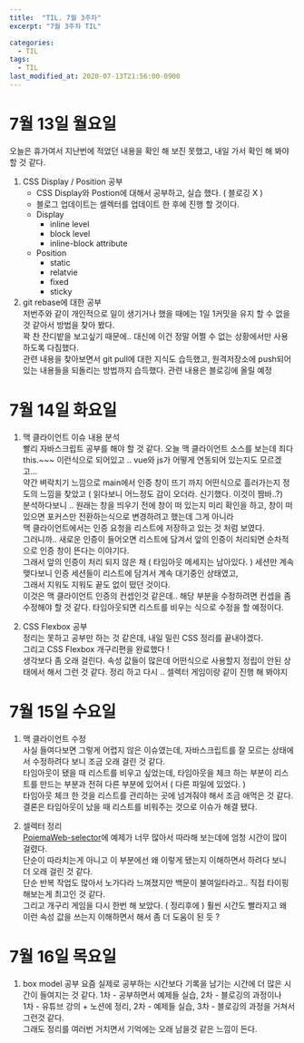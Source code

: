 ```yaml
---
title:  "TIL. 7월 3주차"
excerpt: "7월 3주차 TIL"

categories:
  - TIL
tags:
  - TIL
last_modified_at: 2020-07-13T21:56:00-0900
---
```

# 7월 13일 월요일
오늘은 휴가여서 지난번에 적었던 내용을 확인 해 보진 못했고, 내일 가서 확인 해 봐야 할 것 같다.

1. CSS Display / Position 공부
    - CSS Display와 Postion에 대해서 공부하고, 실습 했다. ( 블로깅 X )
    - 블로그 업데이트는 셀렉터를 업데이트 한 후에 진행 할 것이다.
    - Display
        - inline level
        - block level
        - inline-block attribute
    - Position
        - static
        - relatvie
        - fixed
        - sticky
2. git rebase에 대한 공부  
저번주와 같이 개인적으로 일이 생기거나 했을 때에는 1일 1커밋을 유지 할 수 없을 것 같아서 방법을 찾아 봤다.  
꽉 찬 잔디밭을 보고싶기 때문에.. 대신에 이건 정말 어쩔 수 없는 상황에서만 사용하도록 다짐했다.  
관련 내용을 찾아보면서 git pull에 대한 지식도 습득했고, 원격저장소에 push되어 있는 내용들을 되돌리는 방법까지 습득했다. 관련 내용은 블로깅에 올릴 예정

# 7월 14일 화요일
1. 맥 클라이언트 이슈 내용 분석  
빨리 자바스크립트 공부를 해야 할 것 같다. 오늘 맥 클라이언트 소스를 보는데 죄다 this.~~~ 이런식으로 되어있고 .. vue와 js가 어떻게 연동되어 있는지도 모르겠고...  
약간 벼락치기 느낌으로 main에서 인증 창이 뜨기 까지 어떤식으로 흘러가는지 정도의 느낌을 찾았고 ( 읽다보니 어느정도 감이 오더라. 신기했다. 이것이 짬바..?)  
분석하다보니 .. 원래는 창을 띄우기 전에 창이 떠 있는지 미리 확인을 하고, 창이 떠 있으면 포커스만 전환하는식으로 변경하려고 했는데 그게 아니라  
맥 클라이언트에서는 인증 요청을 리스트에 저장하고 있는 것 처럼 보였다.  
그러니까.. 새로운 인증이 들어오면 리스트에 담겨서 앞의 인증이 처리되면 순차적으로 인증 창이 뜬다는 이야기다.  
그래서 앞의 인증이 처리 되지 않은 채 ( 타임아웃 메세지는 남아있다. ) 세션만 계속 맺다보니 인증 세션들이 리스트에 담겨서 계속 대기중인 상태였고,  
그래서 지워도 지워도 끝도 없이 떴던 것이다.  
이것은 맥 클라이언트 인증의 컨셉인것 같은데.. 해당 부분을 수정하려면 컨셉을 좀 수정해야 할 것 같다. 타임아웃되면 리스트를 비우는 식으로 수정을 할 예정이다.

2. CSS Flexbox 공부  
정리는 못하고 공부만 하는 것 같은데, 내일 밀린 CSS 정리를 끝내야겠다.  
그리고 CSS Flexbox 개구리편을 완료했다 !  
생각보다 좀 오래 걸린다. 속성 값들이 많은데 어떤식으로 사용할지 정립이 안된 상태에서 해서 그런 것 같다. 정리 하고 다시 .. 셀렉터 게임이랑 같이 진행 해 봐야지

# 7월 15일 수요일
1. 맥 클라이언트 수정  
사실 들여다보면 그렇게 어렵지 않은 이슈였는데, 자바스크립트를 잘 모르는 상태에서 수정하려다 보니 조금 오래 걸린 것 같다.  
타임아웃이 됐을 때 리스트를 비우고 싶었는데, 타임아웃을 체크 하는 부분이 리스트를 만드는 부분과 전혀 다른 부분에 있어서 ( 다른 파일에 있었다. )  
타임아웃 체크 한 것을 리스트를 관리하는 곳에 넘겨줘야 해서 조금 애먹은 것 같다.  
결론은 타임아웃이 났을 때 리스트를 비워주는 것으로 이슈가 해결 됐다.  

2. 셀렉터 정리  
[PoiemaWeb-selector](https://poiemaweb.com/css3-selector)에 예제가 너무 많아서 따라해 보는데에 엄청 시간이 많이 걸렸다.  
단순이 따라치는게 아니고 이 부분에선 왜 이렇게 됐는지 이해하면서 하려다 보니 더 오래 걸린 것 같다.  
단순 반복 작업도 많아서 노가다라 느껴졌지만 백문이 불여일타라고.. 직접 타이핑해보는게 최고인 것 같다.  
그리고 개구리 게임을 다시 한번 해 보았다. ( 정리후에 ) 훨씬 시간도 빨라지고 왜 이런 속성 값을 쓰는지 이해하면서 해서 좀 더 도움이 된 듯 ?

# 7월 16일 목요일
1. box model 공부
요즘 실제로 공부하는 시간보다 기록을 남기는 시간에 더 많은 시간이 들여지는 것 같다. 1차 - 공부하면서 예제들 실습, 2차 - 블로깅의 과정이나  
1차 - 유튜브 강의 + 노션에 정리, 2차 - 예제들 실습, 3차 - 블로깅의 과정을 거쳐서 그런것 같다.  
그래도 정리를 여러번 거치면서 기억에는 오래 남을것 같은 느낌이 든다. 